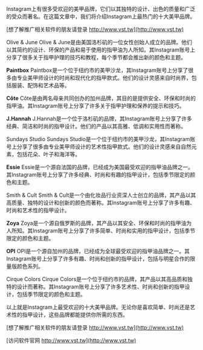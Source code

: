 Instagram上有很多受欢迎的美甲品牌，它们以其独特的设计、出色的质量和广泛的受众而著名。在这篇文章中，我们将介绍Instagram上最热门的十大美甲品牌。

[想了解推广相关软件的朋友请登录 http://www.vst.tw](http://www.vst.tw)

Olive & June
Olive & June是由美国洛杉矶的一位女性创始人成立的品牌。他们以其简约的设计、环保的产品和易于使用的指甲油为人所知。其Instagram账号上分享了很多关于指甲护理的技巧和教程，每个季节都会推出新的颜色和主题。

**Paintbox**
Paintbox是一个位于纽约市的美甲沙龙，其Instagram账号上分享了很多由专业美甲师设计的时尚和现代化的指甲款式。他们的设计灵感来自时尚界，包括服装、配饰和艺术品等。

**Côte**
Côte是由两名母亲共同创办的加州品牌，其目的是提供安全、环保和时尚的指甲油。其Instagram账号上分享了许多关于指甲护理和保养的提示和技巧。

**J.Hannah**
J.Hannah是一个位于洛杉矶的品牌，其Instagram账号上分享了许多经典、简洁和时尚的指甲设计。他们的产品以其高雅、低调和实用性而著称。

Sundays Studio
Sundays Studio是一个位于纽约市的美甲沙龙，其Instagram账号上分享了很多由专业美甲师设计的艺术性指甲款式。他们的设计灵感来自自然元素，包括花朵、叶子和海洋等。

**Essie**
Essie是一个源自法国的品牌，已经成为美国最受欢迎的指甲油品牌之一。其Instagram账号上分享了许多经典、时尚和有趣的指甲设计，包括季节限定的颜色和主题。

Smith & Cult
Smith & Cult是一个由化妆品行业资深人士创立的品牌，其产品以其高质量、独特的设计和创新的颜色而著称。其Instagram账号上分享了许多有趣、时尚和艺术性的指甲设计。

**Zoya**
Zoya是一个源自俄罗斯的品牌，其产品以其安全、环保和时尚的指甲油为人所知。其Instagram账号上分享了许多简单、时尚和实用的指甲设计，包括季节限定的颜色和主题。

**OPI**
OPI是一个源自加州的品牌，已经成为全球最受欢迎的指甲油品牌之一。其Instagram账号上分享了许多有趣、时尚和创新的指甲设计，包括与明星合作的限量版颜色系列。

Cirque Colors
Cirque Colors是一个位于纽约市的品牌，其产品以其高品质和独特的设计而著称。其Instagram账号上分享了许多艺术性、时尚和创新的指甲设计，包括季节限定的颜色和主题。

以上就是Instagram上最受欢迎的十大美甲品牌。无论你是喜欢简单、时尚还是艺术性的指甲设计，这些品牌都能提供你所需的东西。

[想了解推广相关软件的朋友请登录 http://www.vst.tw](http://www.vst.tw)


[访问软件官网 http://www.vst.tw](http://www.vst.tw)
